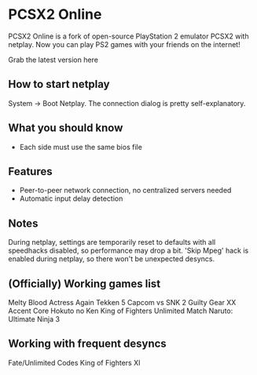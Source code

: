 PCSX2 Online
============

PCSX2 Online is a fork of open-source PlayStation 2 emulator PCSX2 with netplay. Now you can play PS2 games with your friends on the internet!

Grab the latest version here

How to start netplay
--------------------

System -> Boot Netplay. The connection dialog is pretty self-explanatory.

What you should know
--------------------

* Each side must use the same bios file

Features
--------

* Peer-to-peer network connection, no centralized servers needed
* Automatic input delay detection

Notes
-----

During netplay, settings are temporarily reset to defaults with all speedhacks disabled, so performance may drop a bit. 'Skip Mpeg' hack is enabled during netplay, so there won't be unexpected desyncs.


(Officially) Working games list
-------------------------------

Melty Blood Actress Again
Tekken 5
Capcom vs SNK 2
Guilty Gear XX Accent Core
Hokuto no Ken
King of Fighters Unlimited Match
Naruto: Ultimate Ninja 3

Working with frequent desyncs
-----------------------------

Fate/Unlimited Codes
King of Fighters XI